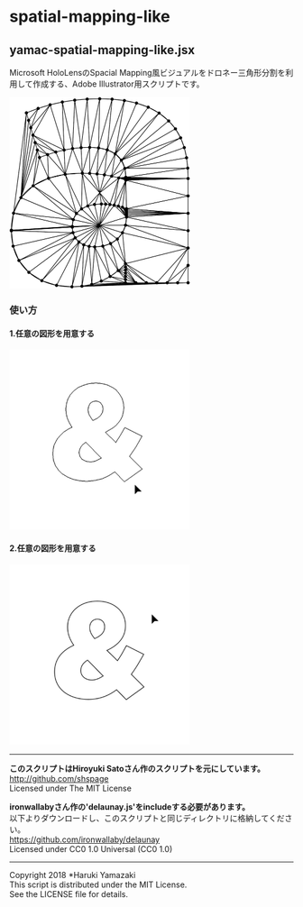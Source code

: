 # spatial-mapping-like
## yamac-spatial-mapping-like.jsx
Microsoft HoloLensのSpacial Mapping風ビジュアルをドロネー三角形分割を利用して作成する、Adobe Illustrator用スクリプトです。

<img src="readme-images/result.png" alt="スクリプト実行結果" width="320">

### 使い方
#### 1.任意の図形を用意する  
<img src="readme-images/usage01.png" alt="任意の画像を用意" width="320">  

#### 2.任意の図形を用意する  
<img src="readme-images/usage02.png" alt="任意の画像を用意" width="320">  

---
**このスクリプトはHiroyuki Satoさん作のスクリプトを元にしています。**  
http://github.com/shspage  
Licensed under The MIT License

**ironwallabyさん作の'delaunay.js'をincludeする必要があります。**   
以下よりダウンロードし、このスクリプトと同じディレクトリに格納してください。  
https://github.com/ironwallaby/delaunay  
Licensed under CC0 1.0 Universal (CC0 1.0)

---
Copyright 2018 *Haruki Yamazaki  
This script is distributed under the MIT License.  
See the LICENSE file for details.
